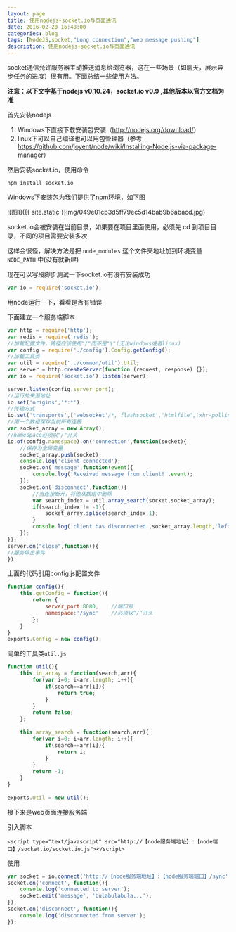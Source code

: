 ```yaml
---
layout: page
title: 使用nodejs+socket.io与页面通讯
date: 2016-02-20 16:48:00
categories: blog
tags: [NodeJS,socket,"Long connection","web message pushing"]
description: 使用nodejs+socket.io与页面通讯
---
```



socket通信允许服务器主动推送消息给浏览器，这在一些场景（如聊天，展示异步任务的进度）很有用。下面总结一些使用方法。

**注意：以下文字基于nodejs v0.10.24，socket.io v0.9 ,其他版本以官方文档为准**

首先安装nodejs
1. Windows下直接下载安装包安装（<http://nodejs.org/download/>）
2. linux下可以自己编译也可以用包管理器（参考<https://github.com/joyent/node/wiki/Installing-Node.js-via-package-manager>）

然后安装socket.io，使用命令
```
npm install socket.io
```
Windows下安装包为我们提供了npm环境，如下图

![图1]({{ site.static }}img/049e01cb3d5ff79ec5d14bab9b6abacd.jpg)

socket.io会被安装在当前目录，如果要在项目里面使用，必须先 cd 到项目目录，不同的项目需要安装多次

这样会很怪，解决方法是把 `node_modules` 这个文件夹地址加到环境变量 `NODE_PATH` 中(没有就新建)

现在可以写段脚步测试一下socket.io有没有安装成功
```javascript
var io = require('socket.io');
```
用node运行一下，看看是否有错误

下面建立一个服务端脚本
```javascript
var http = require('http');  
var redis = require('redis');  
//加载配置文件，路径应该使用"/"而不是"\"(无论windows或者linux)  
var config = require('./config').Config.getConfig();  
//加载工具类  
var util = require('../common/util').Util;  
var server = http.createServer(function (request, response) {});  
var io = require('socket.io').listen(server);  
   
server.listen(config.server_port);  
//运行的来源地址  
io.set('origins','*:*');  
//传输方式  
io.set('transports',['websocket'/*,'flashsocket','htmlfile','xhr-polling','jsonp-polling'*/]);  
//用一个数组保存当前所有连接  
var socket_array = new Array();  
//namespace必须以"/"开头  
io.of(config.namespace).on('connection',function(socket){  
    //保存为全局变量  
    socket_array.push(socket);  
    console.log('client connected');  
    socket.on('message',function(event){  
        console.log('Received message from client!',event);  
    });  
    socket.on('disconnect',function(){  
        //当连接断开，将他从数组中删除  
        var search_index = util.array_search(socket,socket_array);  
        if(search_index != -1){  
            socket_array.splice(search_index,1);  
        }  
        console.log('client has disconnected',socket_array.length,'left');  
    });  
});  
server.on("close",function(){  
//服务停止事件  
});
```

上面的代码引用config.js配置文件
```javascript
function config(){  
    this.getConfig = function(){  
        return {  
            server_port:8080,    //端口号  
            namespace:'/sync'    //必须以“/”开头  
        };  
    }  
}
exports.Config = new config(); 
```

简单的工具类`util.js`
```javascript
function util(){  
    this.in_array = function(search,arr){  
        for(var i=0; i<arr.length; i++){  
            if(search==arr[i]){  
                return true;  
            }  
        }  
        return false;  
    };  
   
    this.array_search = function(search,arr){  
        for(var i=0; i<arr.length; i++){  
            if(search==arr[i]){  
                return i;  
            }  
        }  
        return -1;  
    }  
}  
   
exports.Util = new util();
```

接下来是web页面连接服务端

引入脚本

```markup
<script type="text/javascript" src="http://【node服务端地址】:【node端口】/socket.io/socket.io.js"></script>
```

使用
```javascript
var socket = io.connect('http://【node服务端地址】:【node服务端端口】/sync');  
socket.on('connect', function(){  
    console.log('connected to server');  
    socket.emit('message', 'bulabulabula...');  
});  
socket.on('disconnect', function(){  
    console.log('disconnected from server');  
});
```